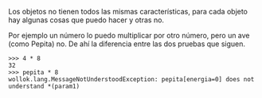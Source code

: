 Los objetos no tienen todos las mismas características, para cada objeto hay algunas cosas que puedo hacer y otras no.

Por ejemplo un número lo puedo multiplicar por otro número, pero un ave (como Pepita) no. De ahí la diferencia entre las dos pruebas que siguen.

```
>>> 4 * 8
32
>>> pepita * 8
wollok.lang.MessageNotUnderstoodException: pepita[energia=0] does not understand *(param1)
```

